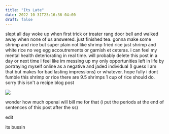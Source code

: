 ```yaml
---
title: "Its Late"
date: 2022-10-31T23:16:36-04:00
draft: false
---
```


slept all day woke up when first trick or treater rang door bell and walked away when none of us answered. just finished tea. gonna make some shrimp and rice but super plain not like shrimp fried rice just shrimp and white rice no veg egg accoutrements or garnish et ceteras. i can feel my mental health deteriorating in real time. will probably delete this post in a day or next time I feel like im messing up my only opportunities left in life by portraying myself online as a negative and jaded individual (I guess I am that but makes for bad lasting impressions) or whatever. hope fully i dont fumble this shrimp or rice there are 9.5 shrimps 1 cup of rice should do. sorry this isn't a recipe blog post  

![](/msedge_fqdZ7saPsp.png)

wonder how much openai will bill me for that (i put the periods at the end of sentences of this post after the ss)

edit  

its bussin